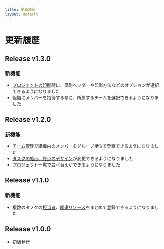```yaml
---
title: 更新履歴
layout: default
---
```


# 更新履歴

<!-- All notable user-facing changes to this project are documented in this file. -->

## Release v1.3.0

### 新機能
- [プロジェクトの印刷](/projects/manage-project/#プロジェクトを印刷する)時に、印刷ヘッダーや印刷方法などのオプションが選択できるようになりました
- 組織にメンバーを招待する際に、所属するチームを選択できるようになりました

## Release v1.2.0

### 新機能
- [チーム管理](/settings/teams/)で組織内のメンバーをグループ単位で登録できるようになりました
- [タスクの始点、終点のデザイン](/projects/task/change-head-design)が変更できるようになりました
- プロジェクト一覧で並べ替えができるようになりました

## Release v1.1.0

### 新機能
- 複数のタスクの[担当者](/projects/task/assign-users#複数のタスクの担当者をまとめてアサインアサイン解除する)、[関連リソース](/projects/task/assign-resources#複数のタスクのリソースをまとめて関連付け関連付けを解除する)をまとめて登録できるようになりました

## Release v1.0.0

- 初版発行